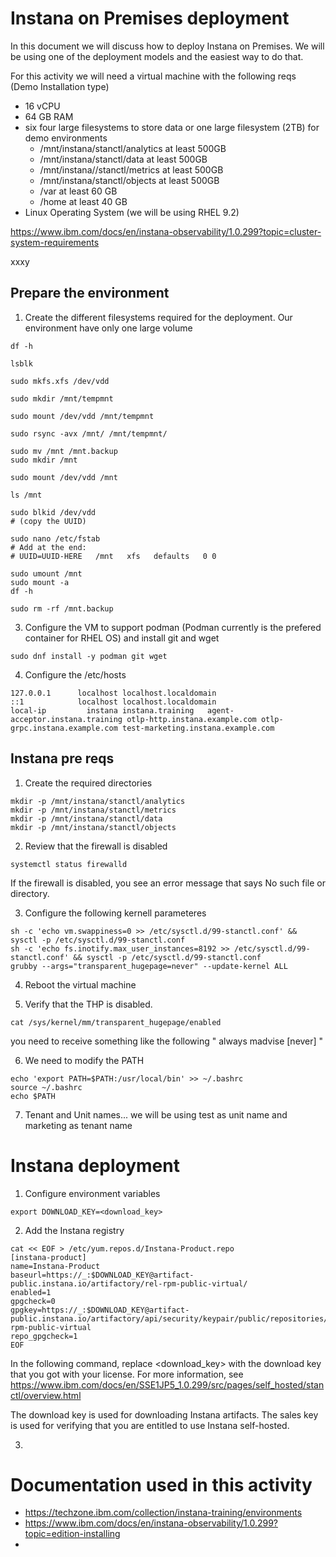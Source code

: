 Instana on Premises deployment
=


In this document we will discuss how to deploy Instana on Premises. We will be using one of the deployment models and the easiest way to do that.

For this activity we will need a virtual machine with the following reqs (Demo Installation type)
- 16 vCPU
- 64 GB RAM
- six four large filesystems to store data or one large filesystem (2TB) for demo environments
     - /mnt/instana/stanctl/analytics at least 500GB 
     - /mnt/instana/stanctl/data at least 500GB
     - /mnt/instana//stanctl/metrics at least 500GB
     - /mnt/instana/stanctl/objects at least 500GB
     - /var at least 60 GB
     - /home at least 40 GB
- Linux Operating System (we will be using RHEL 9.2)

https://www.ibm.com/docs/en/instana-observability/1.0.299?topic=cluster-system-requirements



xxxy

Prepare the environment
-

1. Create the different filesystems required for the deployment. Our environment have only one large volume

```
df -h

lsblk

sudo mkfs.xfs /dev/vdd

sudo mkdir /mnt/tempmnt

sudo mount /dev/vdd /mnt/tempmnt

sudo rsync -avx /mnt/ /mnt/tempmnt/

sudo mv /mnt /mnt.backup
sudo mkdir /mnt

sudo mount /dev/vdd /mnt

ls /mnt

sudo blkid /dev/vdd
# (copy the UUID)

sudo nano /etc/fstab
# Add at the end:
# UUID=UUID-HERE   /mnt   xfs   defaults   0 0

sudo umount /mnt
sudo mount -a
df -h

sudo rm -rf /mnt.backup

```

   
3. Configure the VM to support podman (Podman currently is the prefered container for RHEL OS) and install git and wget

```
sudo dnf install -y podman git wget
```

4. Configure the /etc/hosts

```
127.0.0.1      localhost localhost.localdomain
::1            localhost localhost.localdomain
local-ip         instana instana.training   agent-acceptor.instana.training otlp-http.instana.example.com otlp-grpc.instana.example.com test-marketing.instana.example.com

```


Instana pre reqs 
-

1. Create the required directories

```
mkdir -p /mnt/instana/stanctl/analytics
mkdir -p /mnt/instana/stanctl/metrics
mkdir -p /mnt/instana/stanctl/data
mkdir -p /mnt/instana/stanctl/objects
```

2. Review that the firewall is disabled

```
systemctl status firewalld
```

If the firewall is disabled, you see an error message that says No such file or directory.

3. Configure the following kernell parameteres

```
sh -c 'echo vm.swappiness=0 >> /etc/sysctl.d/99-stanctl.conf' && sysctl -p /etc/sysctl.d/99-stanctl.conf
sh -c 'echo fs.inotify.max_user_instances=8192 >> /etc/sysctl.d/99-stanctl.conf' && sysctl -p /etc/sysctl.d/99-stanctl.conf
grubby --args="transparent_hugepage=never" --update-kernel ALL
```

4. Reboot the virtual machine

5. Verify that the THP is disabled.

```
cat /sys/kernel/mm/transparent_hugepage/enabled
```

you need to receive something like the following " always madvise [never] "

6. We need to modify the PATH

```
echo 'export PATH=$PATH:/usr/local/bin' >> ~/.bashrc
source ~/.bashrc
echo $PATH
```

7. Tenant and Unit names... we will be using test as unit name and marketing as tenant name


Instana deployment
=

1. Configure environment variables

```
export DOWNLOAD_KEY=<download_key>
```

2. Add the Instana registry

```
cat << EOF > /etc/yum.repos.d/Instana-Product.repo
[instana-product]
name=Instana-Product
baseurl=https://_:$DOWNLOAD_KEY@artifact-public.instana.io/artifactory/rel-rpm-public-virtual/
enabled=1
gpgcheck=0
gpgkey=https://_:$DOWNLOAD_KEY@artifact-public.instana.io/artifactory/api/security/keypair/public/repositories/rel-rpm-public-virtual
repo_gpgcheck=1
EOF
```

In the following command, replace <download_key> with the download key that you got with your license. For more information, see https://www.ibm.com/docs/en/SSE1JP5_1.0.299/src/pages/self_hosted/stanctl/overview.html 

The download key is used for downloading Instana artifacts.
The sales key is used for verifying that you are entitled to use Instana self-hosted.

3. 






Documentation used in this activity
=

- https://techzone.ibm.com/collection/instana-training/environments
- https://www.ibm.com/docs/en/instana-observability/1.0.299?topic=edition-installing
- 
